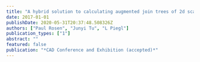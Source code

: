 ```yaml
---
title: "A hybrid solution to calculating augmented join trees of 2d scalar fields in parallel"
date: 2017-01-01
publishDate: 2020-05-31T20:37:48.508326Z
authors: ["Paul Rosen", "Junyi Tu", "L Piegl"]
publication_types: ["1"]
abstract: ""
featured: false
publication: "*CAD Conference and Exhibition (accepted)*"
---
```


